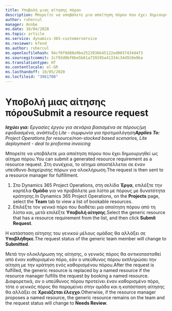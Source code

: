 ```yaml
---
title: Υποβολή μιας αίτησης πόρου
description: Μπορείτε να υποβάλετε μια απαίτηση πόρου που έχει δημιουργηθεί ως αίτημα πόρου. Στη συνέχεια, το αίτημα αποστέλλεται σε έναν υπεύθυνο διαχείρισης πόρων για ολοκλήρωση.
author: ruhercul
manager: Annbe
ms.date: 10/04/2020
ms.topic: article
ms.service: dynamics-365-customerservice
ms.reviewer: kfend
ms.author: ruhercul
ms.openlocfilehash: 94cf0f0d88e9be2522936b45122ed0037434d4f3
ms.sourcegitcommit: 2cf93d8bf0be5b61a739195a41334c34d910e9ba
ms.translationtype: HT
ms.contentlocale: el-GR
ms.lasthandoff: 10/05/2020
ms.locfileid: "3961708"
---
```

# <a name="submit-a-resource-request"></a><span data-ttu-id="55903-104">Υποβολή μιας αίτησης πόρου</span><span class="sxs-lookup"><span data-stu-id="55903-104">Submit a resource request</span></span>

<span data-ttu-id="55903-105">_**Ισχύει για:** Εργασίες έργου για σενάρια βασισμένα σε πόρους/μη εφοδιασμένα, ανάπτυξη Lite - συμφωνία για προτιμολόγηση_</span><span class="sxs-lookup"><span data-stu-id="55903-105">_**Applies To:** Project Operations for resource/non-stocked based scenarios, Lite deployment - deal to proforma invoicing_</span></span>

<span data-ttu-id="55903-106">Μπορείτε να υποβάλετε μια απαίτηση πόρου που έχει δημιουργηθεί ως αίτημα πόρου.</span><span class="sxs-lookup"><span data-stu-id="55903-106">You can submit a generated resource requirement as a resource request.</span></span> <span data-ttu-id="55903-107">Στη συνέχεια, το αίτημα αποστέλλεται σε έναν υπεύθυνο διαχείρισης πόρων για ολοκλήρωση.</span><span class="sxs-lookup"><span data-stu-id="55903-107">The request is then sent to a resource manager for fulfillment.</span></span>

1. <span data-ttu-id="55903-108">Στο Dynamics 365 Project Operations, στη σελίδα **Έργα**, επιλέξτε την καρτέλα **Ομάδα** για να προβάλετε μια λίστα με πόρους με δυνατότητα κράτησης.</span><span class="sxs-lookup"><span data-stu-id="55903-108">In Dynamics 365 Project Operations, on the **Projects** page, select the **Team** tab to view a list of bookable resources.</span></span> 
2. <span data-ttu-id="55903-109">Επιλέξτε τον γενικό πόρο που διαθέτει μια απαίτηση πόρου από τη λίστα και, μετά επιλέξτε **Υποβολή αίτησης**.</span><span class="sxs-lookup"><span data-stu-id="55903-109">Select the generic resource that has a resource requirement from the list, and then click **Submit Request**.</span></span>

<span data-ttu-id="55903-110">Η κατάσταση αίτησης του γενικού μέλους ομάδας θα αλλάξει σε **Υποβλήθηκε**.</span><span class="sxs-lookup"><span data-stu-id="55903-110">The request status of the generic team member will change to **Submitted**.</span></span>

<span data-ttu-id="55903-111">Μετά την ολοκλήρωση της αίτησης, ο γενικός πόρος θα αντικατασταθεί από έναν καθορισμένο πόρο, εάν ο υπεύθυνος πόρου εκπληρώσει την αίτηση με την κράτηση ενός καθορισμένου πόρου.</span><span class="sxs-lookup"><span data-stu-id="55903-111">After the request is fulfilled, the generic resource is replaced by a named resource if the resource manager fulfills the request by booking a named resource.</span></span> <span data-ttu-id="55903-112">Διαφορετικά, αν ο υπεύθυνος πόρου προτείνει έναν καθορισμένο πόρο, τότε ο γενικός πόρος θα παραμείνει στην ομάδα και η κατάσταση αίτησης θα αλλάξει σε **Χρειάζεται έλεγχο**.</span><span class="sxs-lookup"><span data-stu-id="55903-112">Otherwise, if the resource manager proposes a named resource, the generic resource remains on the team and the request status will change to **Needs Review**.</span></span>
